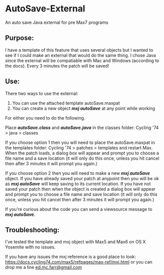 # AutoSave-External
An auto save Java external for pre Max7 programs
<h2>Purpose: </h2>
I have a template of this feature that uses several objects but I wanted to see if I could make an external that would do the same thing.  I chose Java since the external will be compatiable with Mac and Windows (according to the docs).  Every 3 minutes the patch will be saved! 

<h2>Use: </h2>
There two ways to use the external:

1. You can use the attached template autoSave.maxpat
2. You can create a new object <i><b>mxj autoSave</b></i> at any point while working

For either you need to do the following.

Place <i><b>autoSave.class</b></i> and <i><b>autoSave.java</b></i> in the classes folder:
Cycling '74 > java > classes

If you choose option 1 then you will need to place the autoSave.maxpat in the templates folder: Cycling '74 > patches > templates and restart Max.  When the patch loads, a dialog box will appear and prompt you to choose a file name and a save location (it will only do this once, unless you hit cancel then after 3 minutes it will prompt you again.) 

If you choose option 2 then you will need to make a new <i><b>mxj autoSave</b></i> object.  If you have already saved your patch at anypoint then you will be ok as <i><b>mxj autoSave</b></i> will keep saving to its current location.  If you have not saved your patch then when the object is created a dialog box will appear and prompt you to choose a file name and save location (it will only do this once, unless you hit cancel then after 3 minutes it will prompt you again.) 

If you're curious about the code you can send a viewsource message to <i><b>mxj autoSave</b></i>.

<h2>Troubleshooting: </h2>

I've tested the template and mxj object with Max5 and Max6 on OS X Yosemite with no issues.  

If you have any issues the mxj reference is a good place to look: https://docs.cycling74.com/max5/refpages/max-ref/mxj.html or you can drop me a line ed.mc.farr@gmail.com

